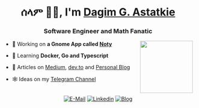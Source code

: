 <h1 align="center">ሰላም 👋🏿, I'm <a href="https://dagimg.com" target="_blank">Dagim G. Astatkie</a></h1>
<h3 align="center">Software Engineer and Math Fanatic</h3>

<img align="right" height="140" src="https://github-readme-stats.vercel.app/api/top-langs/?username=dagimg-dot&theme=catppuccin_mocha&hide_border=false&include_all_commits=true&count_private=false&layout=compact"/>

- 🔭 Working on **a Gnome App called [Noty](https://github.com/dagimg-dot/Noty)**

- 🌱 Learning **Docker, Go and Typescript**

- 📝 Articles on [Medium](https://medium.com/@lixjvon), [dev.to](https://dev.to/dagimgdot) and [Personal Blog](https://dagimg.com/blog)

- 🕸️ Ideas on my [Telegram Channel](https://t.me/jdsteps)


<h2 align="center"></h2>

<p align="center">
  <a href="mailto:workflow.jd@gmail.com" target="blank"><img src="https://img.shields.io/badge/Mail-D14836?style=for-the-badge&logo=Mail.Ru&colorA=302D41&colorB=f7be95" alt="E-Mail" /></a>
  <a href="https://www.linkedin.com/in/dagim-astatkie-1743a1239/" target="blank"><img src="https://img.shields.io/badge/linkedin-0077B5?style=for-the-badge&logo=linkedin&colorA=302D41&colorB=89DCEB" alt="Linkedin" /></a>
  <a href="https://dagimg.com/blog" target="blank"><img src="https://img.shields.io/badge/Blog-blue?style=for-the-badge&logo=Micro.blog&colorA=302D41&colorB=ABE9B3" alt="Blog" /></a>
</p>
